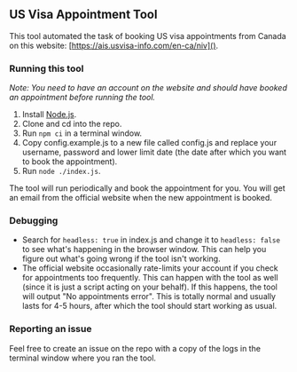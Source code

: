 ## US Visa Appointment Tool

This tool automated the task of booking US visa appointments from Canada on this website: [https://ais.usvisa-info.com/en-ca/niv]().

### Running this tool

*Note: You need to have an account on the website and should have booked an appointment before running the tool.*

1. Install [Node.js](https://nodejs.org/en/).
2. Clone and cd into the repo.
3. Run `npm ci` in a terminal window.
4. Copy config.example.js to a new file called config.js and replace your username, password and lower limit date (the date after which you want to book the appointment).
5. Run `node ./index.js`.

The tool will run periodically and book the appointment for you. You will get an email from the official website when the new appointment is booked.

### Debugging

- Search for `headless: true` in index.js and change it to `headless: false` to see what's happening in the browser window. This can help you figure out what's going wrong if the tool isn't working.
- The official website occasionally rate-limits your account if you check for appointments too frequently. This can happen with the tool as well (since it is just a script acting on your behalf). If this happens, the tool will output "No appointments error". This is totally normal and usually lasts for 4-5 hours, after which the tool should start working as usual.

### Reporting an issue

Feel free to create an issue on the repo with a copy of the logs in the terminal window where you ran the tool. 
